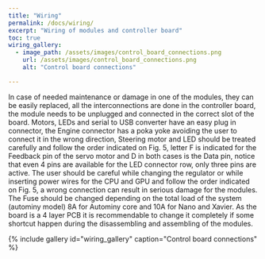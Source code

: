 ```yaml
---
title: "Wiring"
permalink: /docs/wiring/
excerpt: "Wiring of modules and controller board"
toc: true
wiring_gallery:
  - image_path: /assets/images/control_board_connections.png
    url: /assets/images/control_board_connections.png
    alt: "Control board connections"

---
```


In case of  needed maintenance or damage in one of the modules, they can be easily replaced, all the interconnections are done in the controller board, the module needs to be unplugged and connected in the correct slot of the board. Motors, LEDs and serial to USB converter have an easy plug in connector, the Engine connector has a poka yoke avoiding the user to connect it in the wrong direction, Steering motor and LED should be treated carefully and  follow the order indicated on Fig. 5, letter F is indicated for the Feedback pin  of the servo motor and D in both cases is the Data pin, notice that even 4 pins are available for the LED connector row, only three pins are active.
The user should be careful while changing the regulator or while inserting power wires for the CPU and GPU and follow the order indicated on Fig. 5, a wrong connection can result in serious damage for the modules.
The Fuse should be changed depending on the total load of the system (autominy model) 8A for Autominy core and 10A for Nano and Xavier.
As the board is a 4 layer PCB it is recommendable to change it completely if some shortcut happen during the disassembling and assembling of the modules.

{% include gallery id="wiring_gallery" caption="Control board connections" %}


